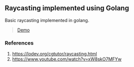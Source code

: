 ## Raycasting implemented using Golang

Basic raycasting implemented in golang.

> [Demo](https://www.jivanparajuli.com.np/raycaster/index.html)

### References

1. https://lodev.org/cgtutor/raycasting.html
2. https://www.youtube.com/watch?v=xW8skO7MFYw
